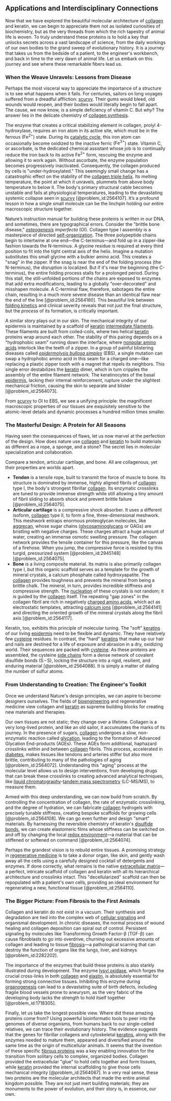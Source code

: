 ## Applications and Interdisciplinary Connections

Now that we have explored the beautiful molecular architecture of [collagen](@article_id:150350) and keratin, we can begin to appreciate them not as isolated curiosities of biochemistry, but as the very threads from which the rich tapestry of animal life is woven. To truly understand these proteins is to hold a key that unlocks secrets across a vast landscape of science, from the daily workings of our own bodies to the grand sweep of evolutionary history. It is a journey that takes us from the bedside of a patient, to the engineer's workbench, and back in time to the very dawn of animal life. Let us embark on this journey and see where these remarkable fibers lead us.

### When the Weave Unravels: Lessons from Disease

Perhaps the most visceral way to appreciate the importance of a structure is to see what happens when it fails. For centuries, sailors on long voyages suffered from a dreadful affliction: [scurvy](@article_id:177751). Their gums would bleed, old wounds would reopen, and their bodies would literally begin to fall apart. The cause, we now know, is a simple deficiency of vitamin C. But *why*? The answer lies in the delicate chemistry of [collagen synthesis](@article_id:152409).

The enzyme that creates a critical stabilizing element in collagen, prolyl 4-hydroxylase, requires an iron atom in its active site, which must be in the ferrous ($\mathrm{Fe}^{2+}$) state. During its [catalytic cycle](@article_id:155331), this iron atom can occasionally become oxidized to the inactive ferric ($\mathrm{Fe}^{3+}$) state. Vitamin C, or ascorbate, is the dedicated chemical assistant whose job is to continually reduce the iron back to its active $\mathrm{Fe}^{2+}$ form, rescuing the enzyme and allowing it to work again. Without ascorbate, the enzyme population becomes progressively inactivated. Consequently, the collagen produced by cells is "under-hydroxylated." This seemingly small change has a catastrophic effect on the stability of the [collagen triple helix](@article_id:171238). Its melting temperature, the point at which it unravels, plummets from above body temperature to below it. The body's primary structural cable becomes unstable and fails at physiological temperatures, leading to the devastating systemic collapse seen in [scurvy](@article_id:177751) [@problem_id:2564107]. It’s a profound lesson in how a single small molecule can be the linchpin holding our entire macroscopic structure together.

Nature’s instruction manual for building these proteins is written in our DNA, and sometimes, there are typographical errors. Consider the "brittle bone disease," *[osteogenesis](@article_id:194164) imperfecta* (OI). Collagen type I assembly is a masterpiece of directed [self-organization](@article_id:186311). The three polypeptide chains begin to intertwine at one end—the C-terminus—and fold up in a zipper-like fashion towards the N-terminus. A glycine residue is required at every third position to fit into the tight central axis of the helix. Imagine a mutation substitutes this small glycine with a bulkier amino acid. This creates a "snag" in the zipper. If the snag is near the end of the folding process (the N-terminus), the disruption is localized. But if it's near the beginning (the C-terminus), the entire folding process stalls for a prolonged period. During this stall, the still-unfolded portions of the chains are exposed to enzymes that add extra modifications, leading to a globally "over-decorated" and misshapen molecule. A C-terminal flaw, therefore, sabotages the entire chain, resulting in a much more severe disease than an identical flaw near the end of the line [@problem_id:2564160]. This beautiful link between [folding kinetics](@article_id:180411) and clinical severity reveals that not just the final structure, but the *process* of its formation, is critically important.

A similar story plays out in our skin. The mechanical integrity of our epidermis is maintained by a scaffold of [keratin](@article_id:171561) [intermediate filaments](@article_id:140502). These filaments are built from coiled-coils, where two helical [keratin](@article_id:171561) proteins wrap around each other. The stability of this pairing depends on a "hydrophobic seam" running down the interface, where [nonpolar amino acids](@article_id:187070) interlock like the teeth of a zipper. In a group of painful blistering diseases called *[epidermolysis bullosa simplex](@article_id:174223)* (EBS), a single mutation can swap a hydrophobic amino acid in this seam for a charged one—like replacing a plastic zipper tooth with a magnet that repels its neighbors. This single error destabilizes the [keratin](@article_id:171561) dimer, which in turn cripples the assembly of the entire filament network. The keratinocytes of the basal [epidermis](@article_id:164378), lacking their internal reinforcement, rupture under the slightest mechanical friction, causing the skin to separate and blister [@problem_id:2564073].

From [scurvy](@article_id:177751) to OI to EBS, we see a unifying principle: the magnificent macroscopic properties of our tissues are exquisitely sensitive to the atomic-level details and dynamic processes a hundred million times smaller.

### The Masterful Design: A Protein for All Seasons

Having seen the consequences of flaws, let us now marvel at the perfection of the design. How does nature use [collagen](@article_id:150350) and [keratin](@article_id:171561) to build materials as different as a rope, a sponge, and a stone? The secret lies in molecular specialization and collaboration.

Compare a tendon, articular cartilage, and bone. All are collagenous, yet their properties are worlds apart.
*   **Tendon** is a tensile rope, built to transmit the force of muscle to bone. Its structure is dominated by immense, highly aligned fibrils of [collagen](@article_id:150350) type I, the body's strongest fibrillar [collagen](@article_id:150350). Its enzymatic crosslinks are tuned to provide immense strength while still allowing a tiny amount of fibril sliding to absorb shock and prevent brittle failure [@problem_id:2564075].
*   **Articular cartilage** is a compressive shock absorber. It uses a different isoform, [collagen](@article_id:150350) type II, to form a fine, three-dimensional meshwork. This meshwork entraps enormous proteoglycan molecules, like [aggrecan](@article_id:168508), whose sugar chains ([glycosaminoglycans](@article_id:173412) or GAGs) are bristling with negative charges. These charges attract a huge amount of water, creating an immense osmotic swelling pressure. The collagen network provides the tensile container for this pressure, like the canvas of a firehose. When you jump, the compressive force is resisted by this turgid, pressurized system [@problem_id:2945148] [@problem_id:2564075].
*   **Bone** is a living composite material. Its matrix is also primarily collagen type I, but this organic scaffold serves as a template for the growth of mineral crystals, a calcium phosphate called hydroxyapatite. The [collagen](@article_id:150350) provides toughness and prevents the mineral from being a brittle chalk. The mineral, in turn, provides incredible stiffness and compressive strength. The [nucleation](@article_id:140083) of these crystals is not random; it is guided by the [collagen](@article_id:150350) itself. The repeating "gap zones" in the collagen fibril are rich in negatively [charged amino acids](@article_id:173253), which act as electrostatic templates, attracting [calcium ions](@article_id:140034) [@problem_id:2564141] and directing the oriented growth of the mineral crystals along the fibril axis [@problem_id:2564117].

Keratin, too, exhibits this principle of molecular tuning. The "soft" [keratins](@article_id:164844) of our living [epidermis](@article_id:164378) need to be flexible and dynamic. They have relatively few [cysteine](@article_id:185884) residues. In contrast, the "hard" [keratins](@article_id:164844) that make up our hair and nails are destined for a life of exposure and abrasion in a dry, oxidizing world. Their sequences are packed with [cysteine](@article_id:185884). As these proteins are assembled, the cysteine [side chains](@article_id:181709) form a dense network of covalent disulfide bonds ($\mathrm{S}\!-\!\mathrm{S}$), locking the structure into a rigid, resilient, and enduring material [@problem_id:2564088]. It is simply a matter of dialing the number of sulfur atoms.

### From Understanding to Creation: The Engineer's Toolkit

Once we understand Nature's design principles, we can aspire to become designers ourselves. The fields of [bioengineering](@article_id:270585) and regenerative medicine view collagen and [keratin](@article_id:171561) as supreme building blocks for creating new materials and therapies.

Our own tissues are not static; they change over a lifetime. Collagen is a very long-lived protein, and like an old sailor, it accumulates the marks of its journey. In the presence of sugars, [collagen](@article_id:150350) undergoes a slow, non-enzymatic reaction called [glycation](@article_id:173405), leading to the formation of Advanced Glycation End-products (AGEs). These AGEs form additional, haphazard crosslinks within and between [collagen](@article_id:150350) fibrils. This process, accelerated in [diabetes](@article_id:152548), makes tissues like tendons and arteries stiffer but also more brittle, contributing to many of the pathologies of aging [@problem_id:2564072]. Understanding this "aging" process at the molecular level allows us to design interventions, from developing drugs that can break these crosslinks to creating advanced analytical techniques, like [liquid chromatography](@article_id:185194)-[tandem mass spectrometry](@article_id:148102) (LC-MS/MS), to measure them.

Armed with this deep understanding, we can now build from scratch. By controlling the concentration of collagen, the rate of enzymatic crosslinking, and the degree of hydration, we can fabricate [collagen](@article_id:150350) hydrogels with precisely tunable stiffness, creating bespoke scaffolds for growing cells [@problem_id:2564108]. We can go even further and design "smart" materials. By harnessing the reversible chemistry of keratin's [disulfide bonds](@article_id:164165), we can create elastomeric films whose stiffness can be switched on and off by changing the local [redox environment](@article_id:183388)—a material that can be stiffened or softened on command [@problem_id:2564074].

Perhaps the grandest vision is to rebuild entire tissues. A promising strategy in [regenerative medicine](@article_id:145683) is to take a donor organ, like skin, and gently wash away all the cells using a carefully designed cocktail of detergents and enzymes. If done correctly, what remains is the native [extracellular matrix](@article_id:136052)—a perfect, intricate scaffold of collagen and keratin with all its hierarchical architecture and crosslinks intact. This "decellularized" scaffold can then be repopulated with a patient's own cells, providing an ideal environment for regenerating a new, functional tissue [@problem_id:2564110].

### The Bigger Picture: From Fibrosis to the First Animals

Collagen and keratin do not exist in a vacuum. Their synthesis and degradation are tied into the complex web of [cellular signaling](@article_id:151705) and organismal development. In chronic diseases, the normal process of wound healing and collagen deposition can spiral out of control. Persistent signaling by molecules like Transforming Growth Factor-β (TGF-β) can cause fibroblasts to go into overdrive, churning out excessive amounts of collagen and leading to tissue [fibrosis](@article_id:202840)—a pathological scarring that can destroy the function of organs like the lungs, liver, and kidneys [@problem_id:2282202].

The importance of the enzymes that build these proteins is also starkly illustrated during development. The enzyme [lysyl oxidase](@article_id:166201), which forges the crucial cross-links in both [collagen](@article_id:150350) and [elastin](@article_id:143859), is absolutely essential for forming strong connective tissues. Inhibiting this enzyme during [organogenesis](@article_id:144661) can lead to a devastating suite of birth defects, including fragile blood vessels prone to aneurysm, as the very fabric of the developing body lacks the strength to hold itself together [@problem_id:1718305].

Finally, let us take the longest possible view. Where did these amazing proteins come from? Using powerful bioinformatic tools to peer into the genomes of diverse organisms, from humans back to our single-celled relatives, we can trace their evolutionary history. The evidence suggests that the genes for fibrillar collagens and cytoskeletal [keratins](@article_id:164844), along with the enzymes needed to mature them, appeared and diversified around the same time as the origin of multicellular animals. It seems that the invention of these specific [fibrous proteins](@article_id:164230) was a key enabling innovation for the transition from solitary cells to complex, organized bodies. Collagen provided the extracellular "glue" to hold cells together and form tissues, while [keratin](@article_id:171561) provided the internal scaffolding to give those cells mechanical integrity [@problem_id:2564067]. In a very real sense, these two proteins are the molecular architects that made the entire animal kingdom possible. They are not just inert building materials; they are monuments to the power of evolution, and their story is, in essence, our own.